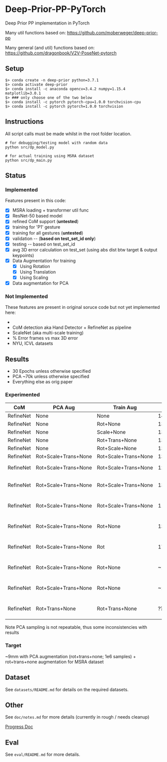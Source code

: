 # Deep-Prior-PP-PyTorch
Deep Prior PP implementation in PyTorch

Many util functions based on: https://github.com/moberweger/deep-prior-pp

Many general (and util) functions based on: https://github.com/dragonbook/V2V-PoseNet-pytorch

## Setup
```
$> conda create -n deep-prior python=3.7.1
$> conda activate deep-prior
$> conda install -c anaconda opencv=3.4.2 numpy=1.15.4 matplotlib=3.0.1
$> ### only choose one of the two below
$> conda install -c pytorch pytorch-cpu=1.0.0 torchvision-cpu
$> conda install -c pytorch pytorch=1.0.0 torchvision
```


## Instructions
All script calls must be made whilst in the root folder location.

```
# for debugging/testing model with random data
python src/dp_model.py

# for actual training using MSRA dataset
python src/dp_main.py
```

## Status
### Implemented
Features present in this code: 

- [x] MSRA loading + transformer util func
- [x] ResNet-50 based model
- [x] refined CoM support (**untested**)
- [x] training for 'P1' gesture
- [x] training for all gestures (**untested**)
- [x] validation -- (**based on test_set_id only**)
- [x] testing -- based on test_set_id
- [x] avg 3D error calculation on test_set (using abs dist btw target & output keypoints)
- [x] Data Augmentation for training 
  - [x] Using Rotation
  - [x] Using Translation
  - [x] Using Scaling
- [x] Data augmentation for PCA

### Not Implemented
These features are present in original soruce code but not yet implemented here:

- 
- CoM detection aka Hand Detector + RefineNet as pipeline
- ScaleNet (aka multi-scale training)
- % Error frames vs max 3D error
- NYU, ICVL datasets

## Results
- 30 Epochs unless otherwise specified
- PCA ~70k unless otherwise specified
- Everything else as orig paper

### Experimented
|CoM| PCA Aug | Train Aug | Error |Notes
|---|---------|-----------|-------|---|
|RefineNet|None|None|14.6952mm||
|RefineNet|None|Rot+None|13.1496mm||
|RefineNet|None|Scale+None|13.4824mm||
|RefineNet|None|Rot+Trans+None|13.4938mm||
|RefineNet|None|Rot+Scale+None|13.9754mm||
|RefineNet|Rot+Scale+Trans+None|Rot+Scale+Trans+None|13.2108mm||
|RefineNet|Rot+Scale+Trans+None|Rot+Scale+Trans+None|12.64mm|50 epoch training|
|RefineNet|Rot+Scale+Trans+None|Rot+Scale+Trans+None|13.4766mm|pca-200k_ep-30|
|RefineNet|Rot+Scale+Trans+None|Rot+Scale+Trans+None|11.9229mm|pca-200k_ep-100|
|RefineNet|Rot+Scale+Trans+None|Rot+None|13.3798mm|pca-200k_ep-30|
|RefineNet|Rot+Scale+Trans+None|Rot|17.1169mm|pca-200k_ep-30|
|RefineNet|Rot+Scale+Trans+None|Rot+None|~11.5mm|pca-200k_ep-100|
|RefineNet|Rot+Scale+Trans+None|Rot+None|~12.6mm|pca-1M_ep-100|
|RefineNet|Rot+Trans+None|Rot+Trans+None|??mm|pca-1M_ep-100|

Note PCA sampling is not repeatable, thus some inconsistencies with results

### Target
~9mm with PCA augmentation (rot+trans+none; 1e6 samples) + rot+trans+none augmentation for MSRA dataset

## Dataset
See `datasets/README.md` for details on the required datasets.

## Other
See `doc/notes.md` for more details (currently in rough / needs cleanup)

[Progress Doc](https://imperiallondon-my.sharepoint.com)


## Eval
See `eval/README.md` for more details.


